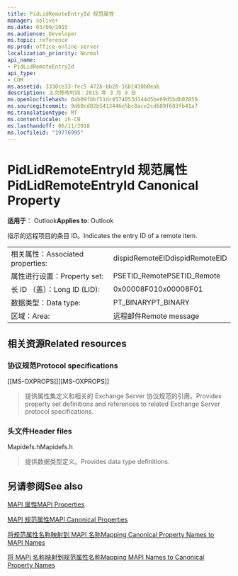 ```yaml
---
title: PidLidRemoteEntryId 规范属性
manager: soliver
ms.date: 03/09/2015
ms.audience: Developer
ms.topic: reference
ms.prod: office-online-server
localization_priority: Normal
api_name:
- PidLidRemoteEntryId
api_type:
- COM
ms.assetid: 3330ce33-fec5-472b-bb28-16b1410b0eab
description: 上次修改时间：2015 年 3 月 9 日
ms.openlocfilehash: 0ab09fbbf51dc4574053d144d5be69d5bdb02859
ms.sourcegitcommit: 9d60cd82b5413446e5bc8ace2cd689f683fb41a7
ms.translationtype: MT
ms.contentlocale: zh-CN
ms.lasthandoff: 06/11/2018
ms.locfileid: "19776995"
---
```

# <a name="pidlidremoteentryid-canonical-property"></a><span data-ttu-id="27ba9-103">PidLidRemoteEntryId 规范属性</span><span class="sxs-lookup"><span data-stu-id="27ba9-103">PidLidRemoteEntryId Canonical Property</span></span>

  
  
<span data-ttu-id="27ba9-104">**适用于**： Outlook</span><span class="sxs-lookup"><span data-stu-id="27ba9-104">**Applies to**: Outlook</span></span> 
  
<span data-ttu-id="27ba9-105">指示的远程项目的条目 ID。</span><span class="sxs-lookup"><span data-stu-id="27ba9-105">Indicates the entry ID of a remote item.</span></span>
  
|||
|:-----|:-----|
|<span data-ttu-id="27ba9-106">相关属性：</span><span class="sxs-lookup"><span data-stu-id="27ba9-106">Associated properties:</span></span>  <br/> |<span data-ttu-id="27ba9-107">dispidRemoteEID</span><span class="sxs-lookup"><span data-stu-id="27ba9-107">dispidRemoteEID</span></span>  <br/> |
|<span data-ttu-id="27ba9-108">属性进行设置：</span><span class="sxs-lookup"><span data-stu-id="27ba9-108">Property set:</span></span>  <br/> |<span data-ttu-id="27ba9-109">PSETID_Remote</span><span class="sxs-lookup"><span data-stu-id="27ba9-109">PSETID_Remote</span></span>  <br/> |
|<span data-ttu-id="27ba9-110">长 ID （盖）：</span><span class="sxs-lookup"><span data-stu-id="27ba9-110">Long ID (LID):</span></span>  <br/> |<span data-ttu-id="27ba9-111">0x00008F01</span><span class="sxs-lookup"><span data-stu-id="27ba9-111">0x00008F01</span></span>  <br/> |
|<span data-ttu-id="27ba9-112">数据类型：</span><span class="sxs-lookup"><span data-stu-id="27ba9-112">Data type:</span></span>  <br/> |<span data-ttu-id="27ba9-113">PT_BINARY</span><span class="sxs-lookup"><span data-stu-id="27ba9-113">PT_BINARY</span></span>  <br/> |
|<span data-ttu-id="27ba9-114">区域：</span><span class="sxs-lookup"><span data-stu-id="27ba9-114">Area:</span></span>  <br/> |<span data-ttu-id="27ba9-115">远程邮件</span><span class="sxs-lookup"><span data-stu-id="27ba9-115">Remote message</span></span>  <br/> |
   
## <a name="related-resources"></a><span data-ttu-id="27ba9-116">相关资源</span><span class="sxs-lookup"><span data-stu-id="27ba9-116">Related resources</span></span>

### <a name="protocol-specifications"></a><span data-ttu-id="27ba9-117">协议规范</span><span class="sxs-lookup"><span data-stu-id="27ba9-117">Protocol specifications</span></span>

<span data-ttu-id="27ba9-118">[[MS-OXPROPS]]</span><span class="sxs-lookup"><span data-stu-id="27ba9-118">[[MS-OXPROPS]]</span></span> 
  
> <span data-ttu-id="27ba9-119">提供属性集定义和相关的 Exchange Server 协议规范的引用。</span><span class="sxs-lookup"><span data-stu-id="27ba9-119">Provides property set definitions and references to related Exchange Server protocol specifications.</span></span>
    
### <a name="header-files"></a><span data-ttu-id="27ba9-120">头文件</span><span class="sxs-lookup"><span data-stu-id="27ba9-120">Header files</span></span>

<span data-ttu-id="27ba9-121">Mapidefs.h</span><span class="sxs-lookup"><span data-stu-id="27ba9-121">Mapidefs.h</span></span>
  
> <span data-ttu-id="27ba9-122">提供数据类型定义。</span><span class="sxs-lookup"><span data-stu-id="27ba9-122">Provides data type definitions.</span></span>
    
## <a name="see-also"></a><span data-ttu-id="27ba9-123">另请参阅</span><span class="sxs-lookup"><span data-stu-id="27ba9-123">See also</span></span>



[<span data-ttu-id="27ba9-124">MAPI 属性</span><span class="sxs-lookup"><span data-stu-id="27ba9-124">MAPI Properties</span></span>](mapi-properties.md)
  
[<span data-ttu-id="27ba9-125">MAPI 规范属性</span><span class="sxs-lookup"><span data-stu-id="27ba9-125">MAPI Canonical Properties</span></span>](mapi-canonical-properties.md)
  
[<span data-ttu-id="27ba9-126">将规范属性名称映射到 MAPI 名称</span><span class="sxs-lookup"><span data-stu-id="27ba9-126">Mapping Canonical Property Names to MAPI Names</span></span>](mapping-canonical-property-names-to-mapi-names.md)
  
[<span data-ttu-id="27ba9-127">将 MAPI 名称映射到规范属性名称</span><span class="sxs-lookup"><span data-stu-id="27ba9-127">Mapping MAPI Names to Canonical Property Names</span></span>](mapping-mapi-names-to-canonical-property-names.md)

